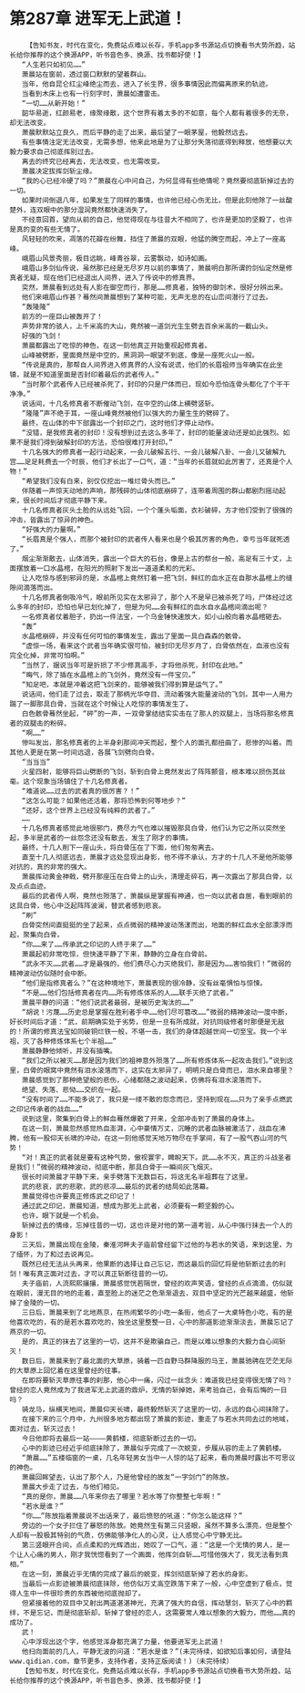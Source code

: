# 第287章 进军无上武道！
        【告知书友，时代在变化，免费站点难以长存，手机app多书源站点切换看书大势所趋，站长给你推荐的这个换源APP，听书音色多、换源、找书都好使！】
       “人生若只如初见……”
       萧晨站在窗前，透过窗口默默的望着群山。
       当年，他自昆仑红尘峰绝尘而去，进入了长生界，很多事情因此而偏离原来的轨迹。
       当看到木床上也有一行刻字时，萧晨如遭雷击。
       “一切……从新开始！”
       韶华易逝，红颜易老，缘聚缘散，这个世界有着太多的不如意，每个人都有着很多的无奈，却无法改变。
       萧晨默默站立良久，而后平静的走了出来，最后望了一眼茅屋，他毅然远去。
       有些事情注定无法改变，无需多想，他来此地是为了让那分失落彻底得到释放，他想要以大毅力要求自己彻底挥别过去。
       离去的终究已经离去，无法改变，也无需改变。
       萧晨决定拔挥剑斩尘缘。
       “我的心已经冷硬了吗？”萧晨在心中问自己，为何显得有些绝情呢？竟然要彻底斩掉过去的一切。
       如果时间倒退八年，如果发生了同样的事情，也许他已经心伤无比，但是此刻他除了一丝酸楚外，连双眼中的那分湿润竟然都快速消失了。
       不经意回首，望向从前的自己，他觉得现在与往昔大不相同了，也许是更加的坚毅了，也许是真的变的有些无情了。
       风轻轻的吹来，凋落的花瓣在纷舞，挡住了萧晨的双眼，他猛的腾空而起，冲上了一座高峰。
       峨眉山风景秀丽，极目远眺，峰青谷翠，云雾飘动，如诗如画。
       峨眉山多剑仙传说，虽然那已经是无尽岁月以前的事情了，萧晨明白那所谓的剑仙定然是修真者无疑，现在他们已经退出人间界，进入了传说中的修真界。
       突然，萧晨看到远处有人影在御空而行，那是……修真者，独特的御剑术，很好分辨出来。
       他们来峨眉山作甚？蓦然间萧晨想到了某种可能，无声无息的在山峦间潜行了过去。
       “轰隆隆”
       前方的一座巨山被轰开了！
       声势非常的骇人，上千米高的大山，竟然被一道剑光生生劈去百余米高的一截山头。
       好强的飞剑！
       萧晨都露出了吃惊的神色，在这一刻他真正开始重视起修真者。
       山峰被劈断，里面竟然是中空的，黑洞洞一眼望不到底，像是一座死火山一般。
       “传说是真的，那帮自人间界进入修真界的人没有说谎，他们的长眉祖师当年确实在此坐镇，就是不知道里面是否封印着最后的武者传人。”
       “当时那个武者传人已经被杀死了，封印的只是尸体而已，现如今恐怕连骨头都化了个干干净净。”
       说话间，十几名修真者不断催动飞剑，在中空的山体上横劈竖斩。
       “隆隆”声不绝于耳，一座山峰竟然被他们以强大的力量生生的劈碎了。
       最终，在山体的中下部露出一个封印之门，这时他们才停止动作。
       “没错，是我修真者的封印！没有想到过去这么多年了，封印的能量波动还是如此强烈。如果不是我们得到破解封印的方法，恐怕很难打开封印。”
       十几名强大的修真者一起行动起来，一会儿破解五行、一会儿破解八卦、一会儿又破解九宫……足足耗费去一个时辰，他们才长出了一口气，道：“当年的长眉就如此厉害了，还真是个人物！”
       “希望我们没有白来，别仅仅挖出一堆烂骨头而已。”
       伴随着一声惊天动地的声响，那残碎的山体彻底崩碎了，连带着周围的群山都剧烈摇动起来，很长时间后才彻底平静下来。
       十几名修真者灰头土脸的从远处飞回，一个个蓬头垢面，衣衫破碎，方才他们受到了很强的冲击，皆露出了惊异的神色。
       “好强大的力量啊。”
       “长眉真是个强人，而那个被封印的武者传人看来也是个极其厉害的角色，幸亏当年就死透了。”
       烟尘渐渐散去，山体消失，露出一个巨大的石台，像是上古的祭台一般，高足有三十丈，上面摆放着一口水晶棺，在阳光的照射下发出一道道柔和的光彩。
       让人吃惊与感到邪异的是，水晶棺上竟然钉着一把飞剑，鲜红的血水正在自那水晶棺上的缝隙间滴落而出。
       十几名修真者倒吸冷气，眼前所见实在太邪异了，那个人不是早已被杀死了吗，尸体经过这么多年的封印，恐怕也早已划化掉了，但是为何……会有鲜红的血水自水晶棺间滴出呢？
       一名修真者仗着胆子，扔出一件法宝，一个乌金锤快速放大，如小山般向着水晶棺砸去。
       “轰”
       水晶棺崩碎，并没有任何可怕的事情发生，露出了里面一具白森森的骸骨。
       “虚惊一场，看来这个武者当年确实很可怕，被封印无尽岁月了，白骨依然在，血液也没有完全化掉，非常可怕啊。”
       “当然了，据说当年可是折损了不少修真高手，才将他杀死，封印在此地。”
       “晦气，除了插在水晶棺上的飞剑外，竟然没有一件宝贝。”
       “知足吧，本就是冲着这把飞剑来的，能够被我们得到算是运气了。”
       说话间，他们走了过去，取走了那柄光华夺目、流动着强大能量波动的飞剑。其中一人用力踹了一脚那具白骨，当就在这个时候让人吃惊的事情发生了。
       白色骸骨蓦然坐起，“砰”的一声，一双骨掌结结实实击在了那人的双腿上，当场将那名修真者的双腿击的粉碎。
       “啊……”
       惨叫发出，那名修真者的上半身刹那间冲天而起，整个人的面孔都扭曲了，悲惨的叫着。而其他人更是在第一时间远退，各展飞剑劈向白骨。
       “当当当”
       火星四射，能够将巨山劈断的飞剑，斩到白骨上竟然发出了阵阵颤音，根本难以损伤其丝毫。这个现象当场镇住了十几名修真者。
       “难道说……过去的武者真的很厉害？！”
       “这怎么可能？如果他还活着，那将恐怖到何等地步？”
       “还好，这个世界上已经没有纯粹的武者了。”
       ……
       十几名修真者感觉此地很邪门，费尽力气也难以摧毁那具白骨，他们认为它之所以突然坐起，多半是武者的一丝怨念还没有散去，发生了刚才的事情。
       最终，十几人削下一座山头，将白骨压在了下面，他们匆匆离去。
       直至十几人彻底远去，萧晨才远处显现出身影，他不得不承认，方才的十几人不是他所能够对抗的，真的非常的强大。
       萧晨挥动黄金神戟，劈开那座压在白骨上的山头，清理走碎石，再一次露出了那具白骨，以及点点血迹。
       最后的武者传人啊，竟然也殒落了，萧晨纵是掌握有神通，也一向以武者自居，看到眼前的这具白骨，他心中泛起阵阵波澜，替武者感到悲哀。
       “刷”
       白骨突然间直挺挺的坐了起来，点点微弱的精神波动荡漾而出，地面的鲜红血水全部漂浮而起，聚集向白骨。
       “你……来了……传承武之印记的人终于来了……”
       萧晨起初非常吃惊，但快速平静了下来，静静的立身在白骨前。
       “武永不灭……武者……才是最强的，他们费尽心力灭绝我们，那是因为……害怕我们！”微弱的精神波动仿似随时会中断。
       “他们是指修真者么？”在这种境地下，萧晨表现的很冷静，没有丝毫惧怕与惊悚。
       “不是……他们包括修真者在内……所有修炼体系的人……联手灭绝了武者。”
       萧晨平静的问道：“他们说武者最弱，是被历史淘汰的……”
       “胡说！污蔑……历史总是掌握在胜利者手中……他们尽可篡改……”微弱的精神波动一度中断，好长时间后才道：“武，前期确实处于劣势，但是一旦有所成就，对抗同级修者时那便是无敌的！所谓的修真法宝如同破铜烂铁一般，不堪一击，我们的身体超越世间一切至宝。我一个半祖，灭了各种修炼体系七个半祖……”
       萧晨静静他倾听，并没有插嘴。
       “我们之所以被灭……那是因为我们的祖神意外殒落了……所有修炼体系一起攻击我们。”说到这里，白骨的眼窝中竟然有泪水滚落而下，这实在太邪异了，明明只是白骨而已，泪水来自哪里？
       萧晨感觉到了那种绝望般的悲伤，心绪都随之波动起来，仿佛将有泪水滚落而下。
       绝望、失落、悲恸……交织在一起。
       “没有时间了……不能多说了，我只是一缕不散的怨念而已，坚持到现在……只为了亲手点燃武之印记传承者的战血……”
       说到这里，聚集到白骨上的鲜血蓦然爆散了开来，全部冲击到了萧晨的身体上。
       在这一刻，萧晨忽然感觉热血澎湃，心中豪情万丈，沉睡的武者血脉被激活了，战血在沸腾，他有一股仰天长啸的冲动，在这一刻他感觉天地万物尽在手掌间，有了一股气吞山河的气势！
       “对！真正的武者就是要有这种气势，傲视寰宇，睥睨天下。武……永不灭，真正的斗战圣者是我们！”微弱的精神波动，彻底中断，那具白骨于一瞬间灰飞烟灭。
       很长时间萧晨才平静下来，亲手劈落下无数巨石，将这无名半祖葬在了这里。
       武的悲哀，武的悲歌，武的悲凉……最后的武者的结局如此落幕。
       萧晨觉得也许要真正修炼武之印记了！
       通过武之印记，萧晨知道，想成为那无上武者，必须要有一颗坚毅的心。
       也许，眼下就是一个机会。
       斩掉过去的情缘，忘掉往昔的一切，这也许是对他的第一道考验，从心中强行抹去一个人的身影！
       三天后，萧晨出现在金陵，秦淮河畔夫子庙前曾经留下过他的与若水的笑语，来到这里，为了缅怀，为了和过去说再见。
       既然已经无法从头再来，他果断的选择让自己忘记，而这最后的回忆将是他斩断过去的利剑！唯有真正面对过去，才可以真正斩断往昔的一切。
       夫子庙前，人流熙熙攘攘，萧晨感觉恍若隔世，曾经的欢声笑语，曾经的点点滴滴，仿似就在眼前，漫无目的地的走着，直至脸上的迷茫之色渐渐退去，双目中坚定的光芒越来越盛，他斩掉了金陵的一切。
       三日后，萧晨来到了北地燕京，在热闹繁华的小吃一条街，他点了一大桌特色小吃，有的是他喜欢吃的，有的是若水喜欢吃的，独坐这里整整一日，心中的那道影迹渐渐淡去，萧晨忘记了燕京的一切。
       是的，真正的抹去了这里的一切，这并不是欺骗自己，而是以难以想象的大毅力自心间斩灭！
       数日后，萧晨来到了最北面的大草原，骑着一匹自野马群降服的马王，萧晨驰骋在茫茫无际的大草原上回忆着在这里曾经的往事。
       在即将要斩灭草原往事的刹那，他心中一痛，闪过一丝念头：难道我已经变得很无情了吗？曾经的恋人竟然成为了我进军无上武道的鼎炉，无情的斩掉她，来考验自己，会有后悔的一日吗？
       骑龙马，纵横天地间，萧晨仰天长啸，最终毅然斩灭了这里的一切，永远的自心间抹除了。
       在接下来的三个月中，九州很多地方都出现了萧晨的影迹，重走了与若水共同去过的地域，面对过去，斩灭过去！
       今日他即将去最后一站————黄鹤楼，彻底斩断过去的一切。
       心中的影迹已经近乎彻底抹除了，萧晨似乎完成了一次蜕变，步履从容的走上了黄鹤楼。
       “萧晨……”五楼临窗的一桌，几名年轻男女当中一人惊的站了起来，看向萧晨时露出不可思议的神色。
       萧晨回眸望去，认出了那个人，乃是他曾经的故友“一字剑门”的陈放。
       萧晨大步走了过去，与他们相见。
       “真的是你，萧晨……八年来你去了哪里？若水等了你整整七年啊！”
       “若水是谁？”
       “你……”陈放指着萧晨说不出话来了，最后愤怒的吼道：“你怎么能这样？”
       旁边的一个女子拦住了暴怒的陈放。她竟然生有第三只竖眼，虽然不算多么漂亮，但是整个人却有一股极其特别的气质，仿佛能够净化人的心灵，让人感觉心中宁静无比。
       第三竖眼开合间，点点柔和的光辉洒出，她叹了一口气，道：“这是一个无情的男人，是一个让人心痛的男人，刚才我恍惚看到了一个画面，他挥剑自斩……可惜他强大了，我无法看到真相。”
       在这一刻，萧晨近乎无情的完成了最后的蜕变，挥剑彻底斩掉了若水的身影。
       当最后一点影迹被萧晨彻底抹除，他仿似万丈高空跌落下来了一般，心中空虚到了极点，觉得人生中一件很珍贵的东西被他彻底抛却了。
       但紧接着他的双目中又射出两道湛湛神光，充满了强大的自信，挥动慧剑，斩灭了心中的羁绊，不是忘记，而是彻底斩却，斩掉了曾经的恋人，这需要常人难以想象的大毅力，而他……真的成功了。
       武！
       心中浮现出这个字，他感觉浑身都充满了力量，他要进军无上武道！
       他扫向面前的几人，平静无波的问道：“若水是谁？”(未完待续，如欲知后事如何，请登陆www.qidian.com，章节更多，支持作者，支持正版阅读！)（未完待续）
       【告知书友，时代在变化，免费站点难以长存，手机app多书源站点切换看书大势所趋，站长给你推荐的这个换源APP，听书音色多、换源、找书都好使！】